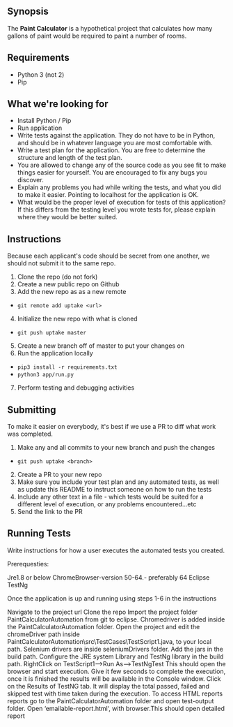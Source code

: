 ## Synopsis

The **Paint Calculator** is a hypothetical project that calculates how many gallons of paint would be required to paint a number of rooms.

## Requirements

* Python 3 (not 2)
* Pip

## What we're looking for

* Install Python / Pip
* Run application
* Write tests against the application. They do not have to be in Python, and should be in whatever language you are most comfortable with.
* Write a test plan for the application.  You are free to determine the structure and length of the test plan.
* You are allowed to change any of the source code as you see fit to make things easier for yourself. You are encouraged to fix any bugs you discover.
* Explain any problems you had while writing the tests, and what you did to make it easier. Pointing to localhost for the application is OK.
* What would be the proper level of execution for tests of this application?  If this differs from the testing level you wrote tests for, please explain where they would be better suited.

## Instructions

Because each applicant's code should be secret from one another, we should not submit it to the same repo.

1. Clone the repo (do not fork)
2. Create a new public repo on Github
3. Add the new repo as as a new remote
* `git remote add uptake <url>`
4. Initialize the new repo with what is cloned
* `git push uptake master`
5. Create a new branch off of master to put your changes on
6. Run the application locally
* `pip3 install -r requirements.txt`
* `python3 app/run.py`
7. Perform testing and debugging activities

## Submitting 

To make it easier on everybody, it's best if we use a PR to diff what work was completed.

1. Make any and all commits to your new branch and push the changes
* `git push uptake <branch>`
2. Create a PR to your new repo
3. Make sure you include your test plan and any automated tests, as well as update this README to instruct someone on how to run the tests
4. Include any other text in a file - which tests would be suited for a different level of execution, or any problems encountered...etc
5. Send the link to the PR

## Running Tests

Write instructions for how a user executes the automated tests you created.

Prerequesties:

Jre1.8 or below
ChromeBrowser-version 50-64.- preferably 64
Eclipse
TestNg

Once the application is up and running using steps 1-6 in the instructions

Navigate to the project url
Clone the repo
Import the project folder PaintCalculatorAutomation from git to eclipse.
Chromedriver is added inside the PaintCalculatorAutomation folder. Open the project and edit the chromeDriver path inside PaintCalculatorAutomation\src\TestCases\TestScript1.java, to your local path.
Selenium drivers are inside seleniumDrivers folder. Add the jars in the build path.
Configure the JRE system Library and TestNg library in the build path.
RightClick on TestScript1-->Run As-->TestNgTest
This should open the browser and start execution.
Give it few seconds to complete the execution, once it is finished the results will be available in the Console window.
Click on the Results of TestNG tab. It will display the total passed, failed and skipped test with time taken during the execution.
 To access HTML reports reports go to the PaintCalculatorAutomation folder and open test-output folder.
Open ‘emailable-report.html‘, with browser.This should open detailed report
